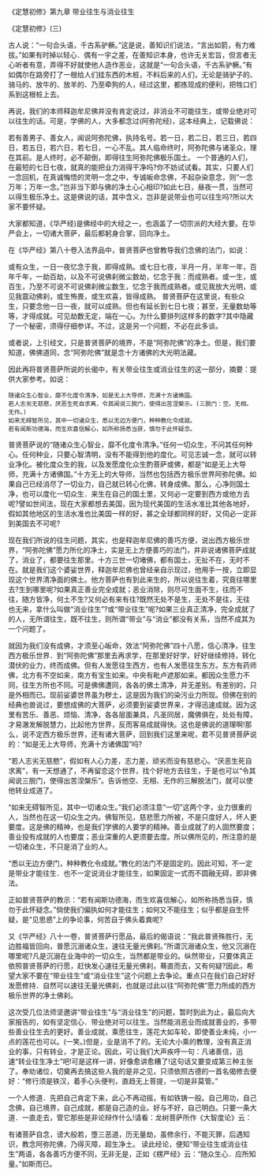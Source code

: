 
《定慧初修》第九章 带业往生与消业往生

《定慧初修》(三)

古人说：“一句合头语，千古系驴橛。”这是说，善知识们说法，“言出如箭，有力难拔。”如果有时掉以轻心．偶有一宇之差，在善知识本身，也许无关宏旨，但言者无心听者有意，弄得不好就使他人造作恶业，这就是“一句合头语，千古系驴橛。”有如偶尔在路旁打了一根给人们挂东西的木桩，不料后来的人们，无论是骑驴子的、骑马的、放牛的、放羊的、乃至牵狗的人，经过这里，都拣现成的便利，把牲口们系到这根桩上去。

再说，我们的本师释迦牟尼佛并没有肯定说过，非消业不可能往生，或带业绝对可以往生的话。可是，学佛的人，大多都念过(阿弥陀经)，这本经典上，记载佛说：

若有善男子、善女人，闻说阿弥陀佛，执持名号。若一日，若二日，若三日，若四日，若五日，若六日，若七日，一心不乱。其人临命终时，阿弥陀佛与诸圣众，理在其前。是人终时，必不颠倒，即得往生阿弥陀佛极乐国土。
一个普通的人们，在最短的七日七夜，就真的能把业力消得干净吗?你不妨试试看。其实，只要人们一念回机，在真诚悔悟的灵明一念之中，专诚皈命念佛，不起杂染意念，则“一念万年；万年一念。”岂非当下即与佛的净土心心相印?如此七日，昼夜一贯，当然可以得生极乐净土。这是佛说的话，其中含义，岂非是说带业也可以往生吗?所以大家不要怀疑。

大家都知道，《华严经)是佛经中的大经之一，也涵盖了一切宗派的大经大要。在华严会上，一切诸大菩萨，最后都躬身合掌，回向净土。

在《华严经》第八十卷入法界品中，普贤菩萨也曾教导我们念佛的法门，如说：

或有众生，一日一夜忆念于我，即得成熟。或七日七夜，半月一月，半年一年，百年千年，一劫百劫，以及不可说佛刹微尘数劫，忆念于我：而成熟者。或一生，或百生，乃至不可说不可说佛刹微尘数生，忆念于我而成熟者。或见我放大光明，或见我震动佛刹，或生怖畏，或生欢喜，皆得成熟。
普贤菩萨在这里说，有些众生，只要念他一日一夜，就可以成熟。但也有延长到七日七夜；甚至，无量数劫等等，才得成就。可见劫数无定，端在一心。为什么要排列这样多的数字?其中隐藏了一个秘密，须得仔细参详。不过，这是另一个问题，不必在此多谈。

或者说，上引经文，只是普贤菩萨的境界，不是“阿弥陀佛”的净土。但是，我们要知道，佛佛道同，念“阿弥陀佛”就是念十方诸佛的大光明法藏。

因此再将普贤菩萨所说的长偈中，有关带业往生或消业往生的这一部分，摘要：提供大家参考。如说：

```
随诸众生心智业，靡不化度令清净，如是无上大导师，充满十方诸佛国。
若人志劣无慈愍，厌恶生死自求离，令其闻说三脱门，使得出苦涅槃示。(三脱门：空。无相。无作。)
如来无碍智所见，其中一切诸众生，悉以无边方便门，种种教化令成就。
若有闻斯功德海，而生欢喜信解心，如所称扬悉当获，慎勿于此怀疑念。
```

普贤菩萨说的“随诸众生心智业，靡不化度令清净。”任何一切众生，不问其任何种心。任何种业，只要心智清明，没有不能得到他的度化。可见志诚一念，就可以转业净化。被化度众生的我，以及发愿度化众生酌菩萨或佛，都是“如是无上大导师，充满十方诸佛国。”十方无上的大导师，当然也包括西方极乐世界阿弥陀佛。如果自己已经消尽了一切业力，自己就已转心化佛，转身成佛。那么，心净则国土净，也可以度化一切众生．来生在自己的国土里，又何必一定要到西方或他方去呢?譬如世间法，现在大家都想去美国，因为现代美国的生活水准比其他各地好，假如其他地区的生活水准也比美国一样的好，甚之全球都同样的好，又伺必一定非到美国去不可呢?

现在我们所说的往生问题，其实，也是释迦牟尼佛的善巧方便，说出西方极乐世界，“阿弥陀佛”愿力所化的净土，实是无上方便善巧的法门，井非说诸佛菩萨成就了，消业了，都要往生那里。十方三世一切堵佛，都有国土，无扯不在，无时不在。就是我们这个婆娑世界，释迦牟尼佛也曾经亲自示现过，他用手一按，立即显现这个世界清净面的佛土。他方菩萨也有到此来生的，所以说往生着，究竟往哪里去?生到哪里呢?如果真正善业完全成就；恶业消除，则尽可生面不生，往而不往，随方皆净，何土不生?又何必有来有往?既然无处不是生，无处不是往，无往也无来，拿什么叫做“消业往生”?或“带业往生”呢?如果三业真正清净，完全成就了的人，无所谓往生，既不往生，则所谓“带业”与“消业”都没有关系，当然不成其为一个问题了。

就因为我们没有成佛，才须至心皈命，效法“阿弥陀佛”四十八愿，信心清净，往生西方极乐世界．到“阿弥陀佛”那里去再求学，在那里好好学，好好继续修持，转化潜伏的业力，终而成佛。但有人发愿往生西方，也有人发愿往生东方。东方有药师佛，北方有不空如来，南方有宝生如来。中央有毗卢遮那如来。都因众生愿力不同，往生方所也不同。可是佛佛遭同，各各的佛土清净，并无差别。有差别的，只是外相而已。现前娑婆世界虽为秽土，这是因为我们的染污业力所现。但佛在别的经典也兽说过，要想成佛的大菩萨，必须要到娑婆世界来，才得迅速成就。因为这里有苦乐、善恶、烦恼、清净，各各层面兼具，凡圣同居，魔佛俱在，处处有障，才易澈发解脱慧力，比起他方世界，反而客易成就得快。这也是佛说的道理啊!那么，说不定西方极乐世界，还有诸大菩萨，回到我们这里来呢，君不见普贤菩萨说的：“如是无上大导师，充满十方诸佛国”吗?

“若人志劣无慈愍”，假如有人心力差，志力差，顽劣而没有慈悲心。“厌恶生死自求离”，有一天想通了，不再留恋这个世界，找个好地方去往生，于是也可以“令其闻说三脱门，使得出苦涅槃乐”。告诉他空、无相、无作的三解脱法门，就可以使他转业成道了。

“如来无碍智所见，其中一切诸众生。”我们必须注意“一切”这两个字，业力很重的人，当然也在这一切众生之内。佛智所见，慈悲愿力所被，不是只度好人，坏人更要度。这是佛的精神，也是我们学佛的人要学的精神。善业成就了的人固然要度；善业投有成就的人也要度；恶业深重的人更须要去度。所以佛所见的，所注意的是一切诸众生，不只是消了业的人。

“悉以无边方便门，种种教化令成就。”教化的法门不是固定的。因此可知，不一定是带业才能往生．也不一定说消业才能往生，如果固定一式而不圆融无碍，即非佛法。

正如普贤菩萨的教示：“若有闻斯功德海，而生欢喜信解心，如所称扬悉当获，慎勿于此怀疑念。”倘使我们偏执如何才能往生；如何又不能往生；似乎都是自生怀疑，是“见思惑”上的争论事，何苦自于佛头着粪呢?

又《华严经》八十一卷，普贤菩萨行愿品，最后的偈语说：“我此普贤殊胜行，无边胜福皆回向，普愿沉溺诸众生，速往无量光佛刹。”所谓沉溺诸众生，他又沉溺在哪里呢?凡是沉溺在业海中的一切众生，当然都是带业的。纵然带业，只要体真正依照普贤菩萨的行愿，赶快发心速往无量光佛刹，蓦直而去，又有何疑?因此，希望大家不要在“带业往生”或“消业往生”这个问题上去争论。重点只在我们自己好好发愿修持．自然可以速往无量光佛刹，也就是过此以往“阿弥陀佛”愿力所成的西方极乐世界的净土佛刹。

这次受几位法师坚邀讲“带业往生”与“消业往生”的问题，暂时到此为止，最后向大家报告的，如有坚定信心．带业绝对可以往生。当然能消恶业而成就善业的，多带些善业往生去的更好。善业成就，乘愿往生，莲花大如车轮，即使善业未纯，小一点的莲花也可以。(一笑。)但是，业是消不了的。无论大小乘的教理，没有真正消业的事，只有转业，才是正论。因此，可让我们大声疾呼一句：凡诸善信，迅速“转业往生净土”吧!可是这样一讲，好像愈讲愈糟了!这句话又要变成第三种主张了。奉劝诸位，切奠再去搞这些人我的是非之见，只须依照古德的一首名偈修去便好：“修行须是铁汉，着手心头便判，直趋无上菩提，一切是非莫管。”

一个人修道．先把自己肯定下来，此心不再动摇，有如铁铸一般。自己用功，自己念佛，自己境界，自己成就，都是自己造的业。好与不好，自己明白。只要一条大道．一直走去，管它那些是非论辩作什么!请看：龙树菩萨所作《大智度论》云：

有诸菩萨自念，谤大般若，堕三恶道，历无量劫，虽修余行，不能灭罪，后遇知识，教念阿弥陀佛，乃得灭障，超生净土。
读此经论，便知“带业往生或消业往生”两语，各各善巧方便不同，无非无是，正如《楞严经》云：“随众生心．应所知量。”如斯而已。